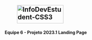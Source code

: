 ## <figure><img align="center" title="CSS3" alt="InfoDevEstudent-CSS3" height="60" width="150" src="https://digitalcollege.com.br/wp-content/uploads/2022/05/logo-digital.png"></figure>
**Equipe 6 - Projeto 2023.1 Landing Page**
